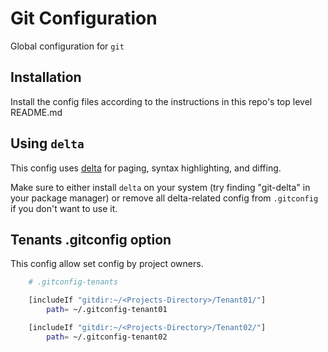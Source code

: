 # Git Configuration

Global configuration for `git`

## Installation
Install the config files according to the instructions in this repo's top level README.md

## Using `delta`
This config uses [delta](https://github.com/dandavison/delta) for paging, syntax highlighting, and diffing.

Make sure to either install `delta` on your system (try finding "git-delta" in your package manager) or remove all delta-related config from `.gitconfig` if you don't want to use it.

## Tenants .gitconfig option
This config allow set config by project owners.

```sh
    # .gitconfig-tenants

    [includeIf "gitdir:~/<Projects-Directory>/Tenant01/"]
        path= ~/.gitconfig-tenant01

    [includeIf "gitdir:~/<Projects-Directory>/Tenant02/"]
        path= ~/.gitconfig-tenant02
```
